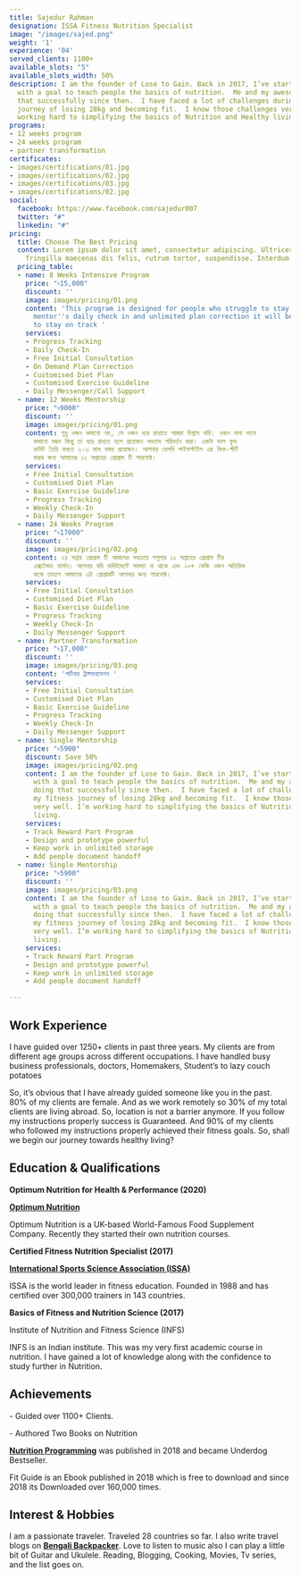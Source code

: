 ```yaml
---
title: Sajedur Rahman
designation: ISSA Fitness Nutrition Specialist
image: "/images/sajed.png"
weight: '1'
experience: '04'
served_clients: 1100+
available_slots: "5"
available_slots_width: 50%
description: I am the founder of Lose to Gain. Back in 2017, I’ve started this community
  with a goal to teach people the basics of nutrition.  Me and my awesome team doing
  that successfully since then.  I have faced a lot of challenges during my fitness
  journey of losing 28kg and becoming fit.  I know those challenges very well. I’m
  working hard to simplifying the basics of Nutrition and Healthy living.
programs:
- 12 weeks program
- 24 weeks program
- partner transformation
certificates:
- images/certifications/01.jpg
- images/certifications/02.jpg
- images/certifications/03.jpg
- images/certifications/02.jpg
social:
  facebook: https://www.facebook.com/sajedur007
  twitter: "#"
  linkedin: "#"
pricing:
  title: Choose The Best Pricing
  content: Lorem ipsum dolor sit amet, consectetur adipiscing. Ultrices condimentum
    fringilla maecenas dis felis, rutrum tortor, suspendisse. Interdum vitae
  pricing_table:
  - name: 8 Weeks Intensive Program
    price: "৳15,000"
    discount: ''
    image: images/pricing/01.png
    content: 'This program is designed for people who struggle to stay on track. By
      mentor''s daily check in and unlimited plan correction it will be much easier
      to stay on track '
    services:
    - Progress Tracking
    - Daily Check-In
    - Free Initial Consultation
    - On Demand Plan Correction
    - Customised Diet Plan
    - Customised Exercise Guideline
    - Daily Messenger/Call Support
  - name: 12 Weeks Mentorship
    price: "৳9000"
    discount: ''
    image: images/pricing/01.png
    content: শুধু ওজন কমানো নয়, সে ওজন ধরে রাখাতে আমরা বিশ্বাস করি। ওজন নানা ভাবে
      কমানো সম্ভব কিন্তু তা ধরে রাখতে হলে প্রয়োজন অভ্যাস পরিবর্তন করা। একটা ভাল ফুড
      হ্যাবিট তৈরি করতে ২-৩ মাস সময় প্রয়োজন। আপনার হেলদি লাইফস্টাইল এর কিক-স্টার্ট
      করার জন্য আমাদের ১২ সপ্তাহের প্রোগ্রাম টি পারফেক্ট।
    services:
    - Free Initial Consultation
    - Customised Diet Plan
    - Basic Exercise Guideline
    - Progress Tracking
    - Weekly Check-In
    - Daily Messenger Support
  - name: 24 Weeks Program
    price: "৳17000"
    discount: ''
    image: images/pricing/02.png
    content: ২৪ সপ্তাহ প্রোগ্রাম টি আমাদের সবচেয়ে পপুলার ১২ সপ্তাহের প্রোগ্রাম টির
      এক্সটেন্ডড ভার্সন। আপনার যদি কমিটমেন্টে সমস্যা না থাকে এবং ২০+ কেজি ওজন অতিরিক্ত
      থাকে তাহলে আমাদের এই প্রোগ্রামটি আপনার জন্য পারফেক্ট।
    services:
    - Free Initial Consultation
    - Customised Diet Plan
    - Basic Exercise Guideline
    - Progress Tracking
    - Weekly Check-In
    - Daily Messenger Support
  - name: Partner Transformation
    price: "৳17,000"
    discount: ''
    image: images/pricing/03.png
    content: 'পার্টনার ট্রান্সফরমেশন '
    services:
    - Free Initial Consultation
    - Customised Diet Plan
    - Basic Exercise Guideline
    - Progress Tracking
    - Weekly Check-In
    - Daily Messenger Support
  - name: Single Mentorship
    price: "৳5900"
    discount: Save 50%
    image: images/pricing/02.png
    content: I am the founder of Lose to Gain. Back in 2017, I’ve started this community
      with a goal to teach people the basics of nutrition.  Me and my awesome team
      doing that successfully since then.  I have faced a lot of challenges during
      my fitness journey of losing 28kg and becoming fit.  I know those challenges
      very well. I’m working hard to simplifying the basics of Nutrition and Healthy
      living.
    services:
    - Track Reward Part Program
    - Design and prototype powerful
    - Keep work in unlimited storage
    - Add people document handoff
  - name: Single Mentorship
    price: "৳5900"
    discount: ''
    image: images/pricing/03.png
    content: I am the founder of Lose to Gain. Back in 2017, I’ve started this community
      with a goal to teach people the basics of nutrition.  Me and my awesome team
      doing that successfully since then.  I have faced a lot of challenges during
      my fitness journey of losing 28kg and becoming fit.  I know those challenges
      very well. I’m working hard to simplifying the basics of Nutrition and Healthy
      living.
    services:
    - Track Reward Part Program
    - Design and prototype powerful
    - Keep work in unlimited storage
    - Add people document handoff

---
```

## **Work Experience**

I have guided over 1250+ clients in past three years. My clients are from different age groups across different occupations. I have handled busy business professionals, doctors, Homemakers, Student’s to lazy couch potatoes

So, it’s obvious that I have already guided someone like you in the past. 80% of my clients are female. And as we work remotely so 30% of my total clients are living abroad. So, location is not a barrier anymore. If you follow my instructions properly success is Guaranteed. And 90% of my clients who followed my instructions properly achieved their fitness goals. So, shall we begin our journey towards healthy living?

## **Education & Qualifications**

**Optimum Nutrition for Health & Performance (2020)**

[**Optimum Nutrition**](https://www.optimumnutrition.com)

Optimum Nutrition is a UK-based World-Famous Food Supplement Company. Recently they started their own nutrition courses.

**Certified Fitness Nutrition Specialist (2017)**

[**International Sports Science Association (ISSA)**](https://www.issaonline.com/)

ISSA is the world leader in fitness education. Founded in 1988 and has certified over 300,000 trainers in 143 countries.

**Basics of Fitness and Nutrition Science (2017)**

Institute of Nutrition and Fitness Science (INFS)

INFS is an Indian institute. This was my very first academic course in nutrition. I have gained a lot of knowledge along with the confidence to study further in Nutrition.

## **Achievements**

\- Guided over 1100+ Clients.

\- Authored Two Books on Nutrition

[**Nutrition Programming**](https://www.rokomari.com/book/157929/nutrition-programming) was published in 2018 and became Underdog Bestseller.

Fit Guide is an Ebook published in 2018 which is free to download and since 2018 its Downloaded over 160,000 times.

## **Interest & Hobbies**

I am a passionate traveler. Traveled 28 countries so far. I also write travel blogs on [**Bengali Backpacker**](https://bengalibackpacker.com/). Love to listen to music also I can play a little bit of Guitar and Ukulele. Reading, Blogging, Cooking, Movies, Tv series, and the list goes on.